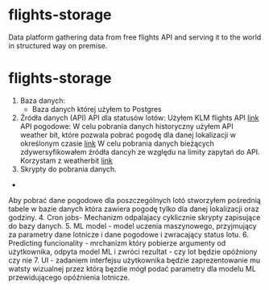 # flights-storage
Data platform gathering data from free flights API and serving it to the world in structured way on premise.
# flights-storage
1. Baza danych:
    - Baza danych której użyłem to Postgres 
2. Źródła danych (API)
API dla statusów lotów: 
Użyłem KLM flights API [link](https://developer.airfranceklm.com/documentations/api/A000042)
API pogodowe:
W celu pobrania danych historyczny użyłem API weather bit, które pozwala pobrać pogodę dla danej lokalizacji w określonym czasie [link](https://www.weatherbit.io/api/weather-history-hourly)
W celu pobrania danych bieżących zdywersyfikowałem źródła dancyh ze względu na limity zapytań do API. 
Korzystam z weatherbit [link](https://weather.visualcrossing.com/)
3. Skrypty do pobrania danych. 
-   
Aby pobrać dane pogodowe dla poszczególnych lotó stworzyłem pośrednią tabele w bazie danych która zawiera pogodę tylko dla danej lokalizacji oraz godziny. 
4. Cron jobs- Mechanizm odpalajacy cyklicznie skrypty zapisujące do bazy danych.
5. ML model - model uczenia maszynowego, przyjmujący za parametry dane lotnicze i dane pogodowe i zwracający status lotu.
6. Predicting funcionality - mrchanizm który pobierze argumenty od użytkownika, odpyta model ML i zwróci rezultat - czy lot będzie opóźniony czy nie 
7. UI - zadaniem interfejsu użytkownika będzie zaprezentowanie mu watsty wizualnej przez którą bęzdie mógł podać parametry dla modelu ML przewidującego opóźnienia lotnicze. 